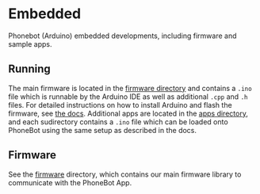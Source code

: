 # Embedded

Phonebot (Arduino) embedded developments, including firmware and sample apps.

## Running

The main firmware is located in the [firmware directory](firmware) and contains a `.ino` file which is runnable by the Arduino IDE as well as additional `.cpp` and `.h` files. For detailed instructions on how to install Arduino and flash the firmware, see [the docs](https://github.com/vi-robotics/phonebot_docs/blob/main/electrical/firmware_setup.md). Additional apps are located in the [apps directory](apps), and each sudirectory contains a `.ino` file which can be loaded onto PhoneBot using the same setup as described in the docs.

## Firmware

See the [firmware](firmware) directory, which contains our main firmware library to communicate with the PhoneBot App.
